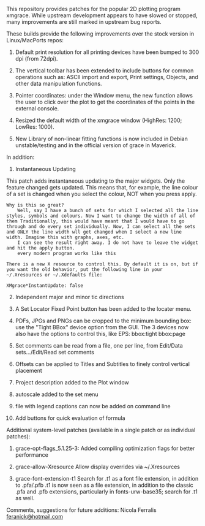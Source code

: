 This repository provides patches for the  popular 2D plotting program xmgrace. 
While upstream development appears to have slowed or stopped, many improvements are still marked in 
upstream bug reports.

These builds provide the following improvements over the stock version in Linux/MacPorts 
repos:

1. Default print resolution for all printing devices have been bumped to 300 dpi (from 
72dpi).

2. The vertical toolbar has been extended to include buttons for common operations such as: 
ASCII import and export, Print settings, Objects, and other data manipulation functions.

3. Pointer coordinates: under the Window menu, the new function allows the user to click 
over the plot to get the coordinates of the points in the external console.

4. Resized the default width of the xmgrace window (HighRes: 1200; LowRes: 1000).

5. New Library of non-linear fitting functions is now included in Debian unstable/testing 
and in the official version of grace in Maverick.

In addition:

1.    Instantaneous Updating 

This patch adds instantaneous updating to the major widgets. Only the feature changed gets updated. This means that, for example, the line colour of a set is changed when you select the colour, NOT when you press apply.

    Why is this so great?
        Well, say I have a bunch of sets for which I selected all the line styles, symbols and colours. Now I want to change the width of all of them Traditionally, this would have meant that I would have to go through and do every set individually. Now, I can select all the sets and ONLY the line width wll get changed when I select a new line width. Imagine this with graphs, axes, etc.
        I can see the result right away. I do not have to leave the widget and hit the apply button.
        every modern program works like this

    There is a new X resource to control this. By default it is on, but if you want the old behavior, put the following line in your ~/.Xresources or ~/.Xdefaults file:

    XMgrace*InstantUpdate: false

2. Independent major and minor tic directions

3. A Set Locator Fixed Point button has been added to the locater menu.

4. PDFs, JPGs and PNGs can be cropped to the minimum bounding box: use the "Tight BBox" device option from the GUI. The 3 devices now also have the options to control this, like EPS: bbox:tight bbox:page

5. Set comments can be read from a file, one per line, from Edit/Data sets.../Edit/Read set comments

6. Offsets can be applied to Titles and Subtitles to finely control vertical placement

7. Project description added to the Plot window

8. autoscale added to the set menu

9. file with legend captions can now be added on command line 

10. Add buttons for quick evaluation of formula

Additional system-level patches (available in a single patch or as individual patches):

1. grace-opt-flags_5.1.25-3: Added compiling optimization flags for better performance

2. grace-allow-Xresource Allow display overrides via ~/.Xresources

3. grace-font-extension-t1 Search for .t1 as a font file extension, in addition to .pfa/.pfb
 .t1 is now seen as a file extension, in addition to the classic .pfa and
 .pfb extensions, particularly in fonts-urw-base35; search for .t1 as well.


Comments, suggestions for future additions: Nicola Ferralis <feranick@hotmail.com>
